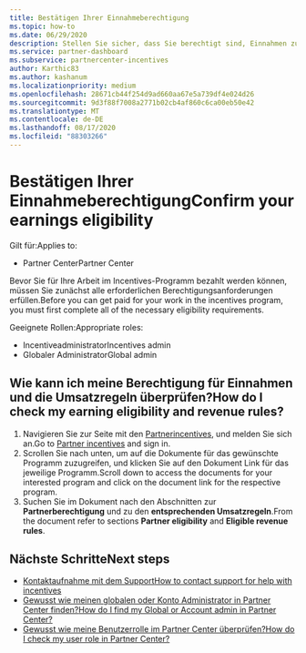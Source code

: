 ```yaml
---
title: Bestätigen Ihrer Einnahmeberechtigung
ms.topic: how-to
ms.date: 06/29/2020
description: Stellen Sie sicher, dass Sie berechtigt sind, Einnahmen zu erstellen und unter dem Programm "Incentives" bezahlt zu werden.
ms.service: partner-dashboard
ms.subservice: partnercenter-incentives
author: Karthic83
ms.author: kashanum
ms.localizationpriority: medium
ms.openlocfilehash: 28671cb44f254d9ad660aa67e5a739df4e024d26
ms.sourcegitcommit: 9d3f88f7008a2771b02cb4af860c6ca00eb50e42
ms.translationtype: MT
ms.contentlocale: de-DE
ms.lasthandoff: 08/17/2020
ms.locfileid: "88303266"
---
```

# <a name="confirm-your-earnings-eligibility"></a><span data-ttu-id="ff294-103">Bestätigen Ihrer Einnahmeberechtigung</span><span class="sxs-lookup"><span data-stu-id="ff294-103">Confirm your earnings eligibility</span></span>

<span data-ttu-id="ff294-104">Gilt für:</span><span class="sxs-lookup"><span data-stu-id="ff294-104">Applies to:</span></span>

- <span data-ttu-id="ff294-105">Partner Center</span><span class="sxs-lookup"><span data-stu-id="ff294-105">Partner Center</span></span>

<span data-ttu-id="ff294-106">Bevor Sie für Ihre Arbeit im Incentives-Programm bezahlt werden können, müssen Sie zunächst alle erforderlichen Berechtigungsanforderungen erfüllen.</span><span class="sxs-lookup"><span data-stu-id="ff294-106">Before you can get paid for your work in the incentives program, you must first complete all of the necessary eligibility requirements.</span></span>

<span data-ttu-id="ff294-107">Geeignete Rollen:</span><span class="sxs-lookup"><span data-stu-id="ff294-107">Appropriate roles:</span></span>

- <span data-ttu-id="ff294-108">Incentiveadministrator</span><span class="sxs-lookup"><span data-stu-id="ff294-108">Incentives admin</span></span>
- <span data-ttu-id="ff294-109">Globaler Administrator</span><span class="sxs-lookup"><span data-stu-id="ff294-109">Global admin</span></span>

## <a name="how-do-i-check-my-earning-eligibility-and-revenue-rules"></a><span data-ttu-id="ff294-110">Wie kann ich meine Berechtigung für Einnahmen und die Umsatzregeln überprüfen?</span><span class="sxs-lookup"><span data-stu-id="ff294-110">How do I check my earning eligibility and revenue rules?</span></span>

1. <span data-ttu-id="ff294-111">Navigieren Sie zur Seite mit den [Partnerincentives](https://partner.microsoft.com/membership/partner-incentives), und melden Sie sich an.</span><span class="sxs-lookup"><span data-stu-id="ff294-111">Go to [Partner incentives](https://partner.microsoft.com/membership/partner-incentives) and sign in.</span></span>
2. <span data-ttu-id="ff294-112">Scrollen Sie nach unten, um auf die Dokumente für das gewünschte Programm zuzugreifen, und klicken Sie auf den Dokument Link für das jeweilige Programm.</span><span class="sxs-lookup"><span data-stu-id="ff294-112">Scroll down to access the documents for your interested program and click on the document link for the respective program.</span></span>
3. <span data-ttu-id="ff294-113">Suchen Sie im Dokument nach den Abschnitten zur **Partnerberechtigung** und zu den **entsprechenden Umsatzregeln**.</span><span class="sxs-lookup"><span data-stu-id="ff294-113">From the document refer to sections **Partner eligibility** and **Eligible revenue rules**.</span></span>

## <a name="next-steps"></a><span data-ttu-id="ff294-114">Nächste Schritte</span><span class="sxs-lookup"><span data-stu-id="ff294-114">Next steps</span></span>

- [<span data-ttu-id="ff294-115">Kontaktaufnahme mit dem Support</span><span class="sxs-lookup"><span data-stu-id="ff294-115">How to contact support for help with incentives</span></span>](https://support.microsoft.com/help/4014850)
- [<span data-ttu-id="ff294-116">Gewusst wie meinen globalen oder Konto Administrator in Partner Center finden?</span><span class="sxs-lookup"><span data-stu-id="ff294-116">How do I find my Global or Account admin in Partner Center?</span></span>](https://support.microsoft.com/help/4534519)
- [<span data-ttu-id="ff294-117">Gewusst wie meine Benutzerrolle im Partner Center überprüfen?</span><span class="sxs-lookup"><span data-stu-id="ff294-117">How do I check my user role in Partner Center?</span></span>](https://support.microsoft.com/help/4534700)
